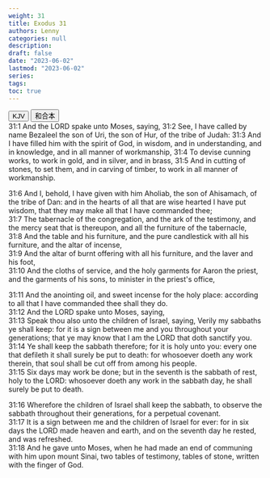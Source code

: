 ```yaml
---
weight: 31
title: Exodus 31
authors: Lenny
categories: null
description: 
draft: false
date: "2023-06-02"
lastmod: "2023-06-02"
series: 
tags: 
toc: true
---
```


<!--more-->

<!-- Tab links -->
<div class="tab">
  <button class="tablinks active" onclick="tablabel(event, 'english')">KJV</button>
  <button class="tablinks" onclick="tablabel(event, 'chinese')">和合本</button>
  
</div>

<!-- Tab content -->
<div id="english" class="tabcontent" style="display:block">
31:1 And the LORD spake unto Moses, saying,  
31:2 See, I have called by name Bezaleel the son of Uri, the son of Hur, of the tribe of Judah:  
31:3 And I have filled him with the spirit of God, in wisdom, and in understanding, and in knowledge, and in all manner of workmanship,  
31:4 To devise cunning works, to work in gold, and in silver, and in brass,  
31:5 And in cutting of stones, to set them, and in carving of timber, to work in all manner of workmanship.  

31:6 And I, behold, I have given with him Aholiab, the son of Ahisamach, of the tribe of Dan: and in the hearts of all that are wise hearted I have put wisdom, that they may make all that I have commanded thee;  
31:7 The tabernacle of the congregation, and the ark of the testimony, and the mercy seat that is thereupon, and all the furniture of the tabernacle,  
31:8 And the table and his furniture, and the pure candlestick with all his furniture, and the altar of incense,  
31:9 And the altar of burnt offering with all his furniture, and the laver and his foot,  
31:10 And the cloths of service, and the holy garments for Aaron the priest, and the garments of his sons, to minister in the priest's office,  

31:11 And the anointing oil, and sweet incense for the holy place: according to all that I have commanded thee shall they do.  
31:12 And the LORD spake unto Moses, saying,  
31:13 Speak thou also unto the children of Israel, saying, Verily my sabbaths ye shall keep: for it is a sign between me and you throughout your generations; that ye may know that I am the LORD that doth sanctify you.  
31:14 Ye shall keep the sabbath therefore; for it is holy unto you: every one that defileth it shall surely be put to death: for whosoever doeth any work therein, that soul shall be cut off from among his people.  
31:15 Six days may work be done; but in the seventh is the sabbath of rest, holy to the LORD: whosoever doeth any work in the sabbath day, he shall surely be put to death.  

31:16 Wherefore the children of Israel shall keep the sabbath, to observe the sabbath throughout their generations, for a perpetual covenant.  
31:17 It is a sign between me and the children of Israel for ever: for in six days the LORD made heaven and earth, and on the seventh day he rested, and was refreshed.  
31:18 And he gave unto Moses, when he had made an end of communing with him upon mount Sinai, two tables of testimony, tables of stone, written with the finger of God.  

</div>


<div id="chinese" class="tabcontent">

</div>


